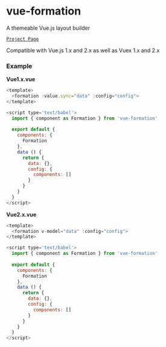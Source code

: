 # vue-formation
A themeable Vue.js layout builder

[`Project Page`](https://vue-formation.github.io/vue-formation/)

Compatible with Vue.js 1.x and 2.x as well as Vuex 1.x and 2.x

### Example

**Vue1.x.vue** 

```js
<template>
  <formation :value.sync="data" :config="config">
</template>

<script type='text/babel'>
  import { component as Formation } from 'vue-formation'
  
  export default {
    components: {
      Formation
    },
    data () {
      return {
        data: {},
        config: {
          components: []
        }
      }
    }
  }
</script>
```

**Vue2.x.vue** 

```js
<template>
  <formation v-model="data" :config="config">
</template>

<script type='text/babel'>
  import { component as Formation } from 'vue-formation'
  
  export default {
    components: {
      Formation
    },
    data () {
      return {
        data: {},
        config: {
          components: []
        }
      }
    }
  }
</script>
```
